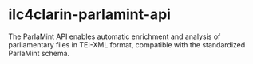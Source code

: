 # ilc4clarin-parlamint-api
The ParlaMint API enables automatic enrichment and analysis of parliamentary files in TEI-XML format, compatible with the standardized ParlaMint schema.
